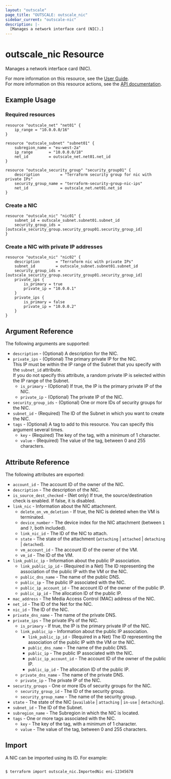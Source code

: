 ```yaml
---
layout: "outscale"
page_title: "OUTSCALE: outscale_nic"
sidebar_current: "outscale-nic"
description: |-
  [Manages a network interface card (NIC).]
---
```


# outscale_nic Resource

Manages a network interface card (NIC).

For more information on this resource, see the [User Guide](https://docs.outscale.com/en/userguide/About-FNIs.html).  
For more information on this resource actions, see the [API documentation](https://docs.outscale.com/api#3ds-outscale-api-nic).

## Example Usage

### Required resources

```hcl
resource "outscale_net" "net01" {
    ip_range = "10.0.0.0/16"
}

resource "outscale_subnet" "subnet01" {
    subregion_name = "eu-west-2a"
    ip_range       = "10.0.0.0/18"
    net_id         = outscale_net.net01.net_id
}

resource "outscale_security_group" "security_group01" {
    description         = "Terraform security group for nic with private IPs"
    security_group_name = "terraform-security-group-nic-ips"
    net_id              = outscale_net.net01.net_id
}
```

### Create a NIC

```hcl
resource "outscale_nic" "nic01" {
    subnet_id = outscale_subnet.subnet01.subnet_id
    security_group_ids = [outscale_security_group.security_group01.security_group_id]
}

```

### Create a NIC with private IP addresses

```hcl
resource "outscale_nic" "nic02" {
    description       = "Terraform nic with private IPs"
    subnet_id         = outscale_subnet.subnet01.subnet_id
    security_group_ids = [outscale_security_group.security_group01.security_group_id]
    private_ips {
        is_primary = true
        private_ip = "10.0.0.1"
    }
    private_ips {
        is_primary = false
        private_ip = "10.0.0.2"
    }
}
```

## Argument Reference

The following arguments are supported:

* `description` - (Optional) A description for the NIC.
* `private_ips` - (Optional) The primary private IP for the NIC.<br />
This IP must be within the IP range of the Subnet that you specify with the `subnet_id` attribute.<br />
If you do not specify this attribute, a random private IP is selected within the IP range of the Subnet.
    * `is_primary` - (Optional) If true, the IP is the primary private IP of the NIC.
    * `private_ip` - (Optional) The private IP of the NIC.
* `security_group_ids` - (Optional) One or more IDs of security groups for the NIC.
* `subnet_id` - (Required) The ID of the Subnet in which you want to create the NIC.
* `tags` - (Optional) A tag to add to this resource. You can specify this argument several times.
    * `key` - (Required) The key of the tag, with a minimum of 1 character.
    * `value` - (Required) The value of the tag, between 0 and 255 characters.

## Attribute Reference

The following attributes are exported:

* `account_id` - The account ID of the owner of the NIC.
* `description` - The description of the NIC.
* `is_source_dest_checked` - (Net only) If true, the source/destination check is enabled. If false, it is disabled.
* `link_nic` - Information about the NIC attachment.
    * `delete_on_vm_deletion` - If true, the NIC is deleted when the VM is terminated.
    * `device_number` - The device index for the NIC attachment (between `1` and `7`, both included).
    * `link_nic_id` - The ID of the NIC to attach.
    * `state` - The state of the attachment (`attaching` \| `attached` \| `detaching` \| `detached`).
    * `vm_account_id` - The account ID of the owner of the VM.
    * `vm_id` - The ID of the VM.
* `link_public_ip` - Information about the public IP association.
    * `link_public_ip_id` - (Required in a Net) The ID representing the association of the public IP with the VM or the NIC.
    * `public_dns_name` - The name of the public DNS.
    * `public_ip` - The public IP associated with the NIC.
    * `public_ip_account_id` - The account ID of the owner of the public IP.
    * `public_ip_id` - The allocation ID of the public IP.
* `mac_address` - The Media Access Control (MAC) address of the NIC.
* `net_id` - The ID of the Net for the NIC.
* `nic_id` - The ID of the NIC.
* `private_dns_name` - The name of the private DNS.
* `private_ips` - The private IPs of the NIC.
    * `is_primary` - If true, the IP is the primary private IP of the NIC.
    * `link_public_ip` - Information about the public IP association.
        * `link_public_ip_id` - (Required in a Net) The ID representing the association of the public IP with the VM or the NIC.
        * `public_dns_name` - The name of the public DNS.
        * `public_ip` - The public IP associated with the NIC.
        * `public_ip_account_id` - The account ID of the owner of the public IP.
        * `public_ip_id` - The allocation ID of the public IP.
    * `private_dns_name` - The name of the private DNS.
    * `private_ip` - The private IP of the NIC.
* `security_groups` - One or more IDs of security groups for the NIC.
    * `security_group_id` - The ID of the security group.
    * `security_group_name` - The name of the security group.
* `state` - The state of the NIC (`available` \| `attaching` \| `in-use` \| `detaching`).
* `subnet_id` - The ID of the Subnet.
* `subregion_name` - The Subregion in which the NIC is located.
* `tags` - One or more tags associated with the NIC.
    * `key` - The key of the tag, with a minimum of 1 character.
    * `value` - The value of the tag, between 0 and 255 characters.

## Import

A NIC can be imported using its ID. For example:

```console

$ terraform import outscale_nic.ImportedNic eni-12345678

```